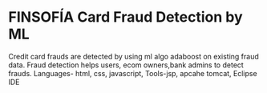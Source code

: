 # FINSOFÍA Card Fraud Detection by ML
Credit card frauds are detected by using ml algo adaboost on  existing fraud data. Fraud detection helps users, ecom owners,bank admins to detect frauds. Languages- html, css, javascript,  Tools-jsp, apcahe tomcat, Eclipse IDE
